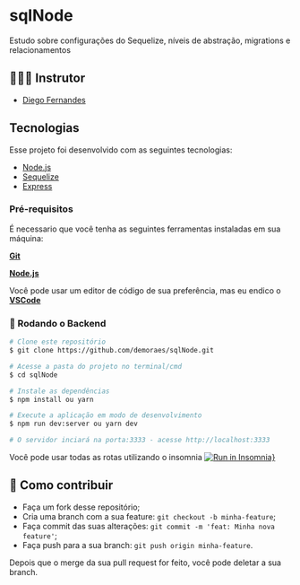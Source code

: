 # sqlNode
Estudo sobre configurações do Sequelize, níveis de abstração, migrations e relacionamentos

## 👨🏼‍💻 Instrutor

- [Diego Fernandes](https://github.com/diego3g)

## Tecnologias

Esse projeto foi desenvolvido com as seguintes tecnologias:

- [Node.js](https://nodejs.org/en/)
- [Sequelize](https://sequelize.org/)
- [Express](https://github.com/expressjs/express)


### Pré-requisitos

  É necessario que você tenha as seguintes ferramentas instaladas em sua máquina:

  <b>[Git](https://git-scm.com)</b>

  <b>[Node.js](https://nodejs.org/en/)</b>

  Você pode usar um editor de código de sua preferência, mas eu endico o <b>[VSCode](https://code.visualstudio.com/)</b>

### 🧭 Rodando o Backend

```bash
# Clone este repositório
$ git clone https://github.com/demoraes/sqlNode.git

# Acesse a pasta do projeto no terminal/cmd
$ cd sqlNode

# Instale as dependências
$ npm install ou yarn

# Execute a aplicação em modo de desenvolvimento
$ npm run dev:server ou yarn dev

# O servidor inciará na porta:3333 - acesse http://localhost:3333 
```
  Você pode usar todas as rotas utilizando o insomnia
[![Run in Insomnia}](https://insomnia.rest/images/run.svg)](https://insomnia.rest/run/?label=sqlNode&uri=https%3A%2F%2Fraw.githubusercontent.com%2Fdemoraes%2FsqlNode%2Fmaster%2FInsomnia_2020-07-22.json)


## 🤔 Como contribuir

- Faça um fork desse repositório;
- Cria uma branch com a sua feature: `git checkout -b minha-feature`;
- Faça commit das suas alterações: `git commit -m 'feat: Minha nova feature'`;
- Faça push para a sua branch: `git push origin minha-feature`.

Depois que o merge da sua pull request for feito, você pode deletar a sua branch.











